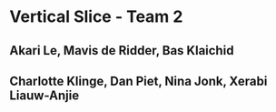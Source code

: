 # Vertical Slice - Team 2
## Akari Le, Mavis de Ridder, Bas Klaichid
## Charlotte Klinge, Dan Piet, Nina Jonk, Xerabi Liauw-Anjie